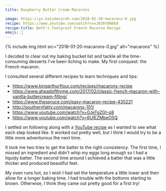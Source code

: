 ```yaml
---
title: Raspberry Butter Cream Macarons

image: https://yo.katydecorah.com/2018-01-20-macarons-0.jpg
recipe: https://www.youtube.com/watch?v=xJ636Y8N6E8
recipe-title: Beth's Foolproof French Macaron Recipe
emoji: 🍪
---
```


<div class="photos">
{% include img.html src="2018-01-20-macarons-0.jpg" alt="macarons" %}
</div>

I decided to clear out my baking bucket list and tackle all the time-consuming desserts I've been itching to make. My first conquest: the French macaron.

I consulted several different recipes to learn techniques and tips:

- <https://www.kingarthurflour.com/recipes/macarons-recipe>
- <https://www.aheadofthyme.com/2017/02/classic-french-macaron-with-vanilla-buttercream-filling/>
- <https://www.thespruce.com/easy-macaron-recipe-435221>
- <http://southernfatty.com/macarons-101/>
- <https://www.youtube.com/watch?v=0JeTgZGt-p8>
- <https://www.youtube.com/watch?v=6UlEZMbeO5Q>

I settled on following along with a [YouTube recipe](https://www.youtube.com/watch?v=xJ636Y8N6E8) as I wanted to see what each step looked like. It worked out pretty well, but I think I would try to be a little more adventurous the next time.

It took me two tries to get the batter to the right consistency. The first time, I missed an ingredient and didn't whip my eggs long enough so I had a liquidy batter. The second time around I achieved a batter that was a little thicker and produced beautiful feet.

My oven runs hot, so I wish I had set the temperature a little lower and then allow for a longer baking time. I had trouble with the bottoms starting to brown. Otherwise, I think they came out pretty good for a first try!
